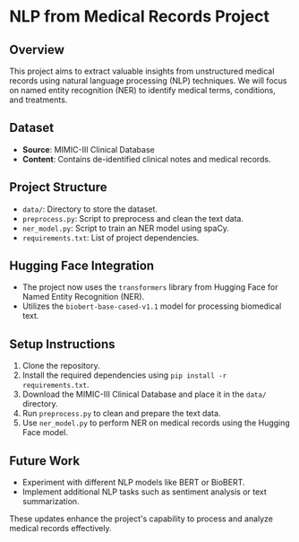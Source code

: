 # NLP from Medical Records Project

## Overview
This project aims to extract valuable insights from unstructured medical records using natural language processing (NLP) techniques. We will focus on named entity recognition (NER) to identify medical terms, conditions, and treatments.

## Dataset
- **Source**: MIMIC-III Clinical Database
- **Content**: Contains de-identified clinical notes and medical records.

## Project Structure
- `data/`: Directory to store the dataset.
- `preprocess.py`: Script to preprocess and clean the text data.
- `ner_model.py`: Script to train an NER model using spaCy.
- `requirements.txt`: List of project dependencies.

## Hugging Face Integration
- The project now uses the `transformers` library from Hugging Face for Named Entity Recognition (NER).
- Utilizes the `biobert-base-cased-v1.1` model for processing biomedical text.

## Setup Instructions
1. Clone the repository.
2. Install the required dependencies using `pip install -r requirements.txt`.
3. Download the MIMIC-III Clinical Database and place it in the `data/` directory.
4. Run `preprocess.py` to clean and prepare the text data.
5. Use `ner_model.py` to perform NER on medical records using the Hugging Face model.

## Future Work
- Experiment with different NLP models like BERT or BioBERT.
- Implement additional NLP tasks such as sentiment analysis or text summarization.

These updates enhance the project's capability to process and analyze medical records effectively.
